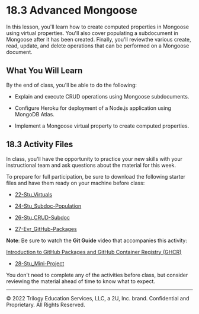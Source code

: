 # 18.3 Advanced Mongoose
In this lesson, you'll learn how to create computed properties in Mongoose using virtual properties. You'll also cover populating a subdocument in Mongoose after it has been created. Finally, you'll reviewthe various create, read, update, and delete operations that can be performed on a Mongoose document.

## What You Will Learn
By the end of class, you'll be able to do the following:

* Explain and execute CRUD operations using Mongoose subdocuments.

* Configure Heroku for deployment of a Node.js application using MongoDB Atlas.

* Implement a Mongoose virtual property to create computed properties.

## 18.3 Activity Files
In class, you'll have the opportunity to practice your new skills with your instructional team and ask questions about the material for this week.

To prepare for full participation, be sure to download the following starter files and have them ready on your machine before class:

* [22-Stu_Virtuals](https://static.fullstack-bootcamp.com/lesson-files/18-NoSQL/22-Stu_Virtuals.zip)

* [24-Stu_Subdoc-Population](https://static.fullstack-bootcamp.com/lesson-files/18-NoSQL/24-Stu_Subdoc-Population.zip)

*  [26-Stu_CRUD-Subdoc](https://static.fullstack-bootcamp.com/lesson-files/18-NoSQL/26-Stu_CRUD-Subdoc.zip)

* [27-Evr_GitHub-Packages](https://static.fullstack-bootcamp.com/lesson-files/18-NoSQL/27-Evr_GitHub-Packages.zip)

**Note**: Be sure to watch the **Git Guide** video that accompanies this activity:

[Introduction to GitHub Packages and GitHub Container Registry (GHCR)](https://www.youtube.com/watch?v=p9ismkYDxWQ)

* [28-Stu_Mini-Project](https://static.fullstack-bootcamp.com/lesson-files/18-NoSQL/28-Stu_Mini-Project.zip)

You don't need to complete any of the activities before class, but consider reviewing the material ahead of time to know what to expect.

---
© 2022 Trilogy Education Services, LLC, a 2U, Inc. brand. Confidential and Proprietary. All Rights Reserved.